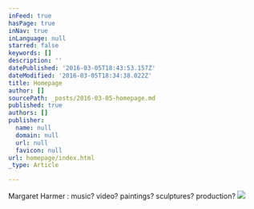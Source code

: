 ```yaml
---
inFeed: true
hasPage: true
inNav: true
inLanguage: null
starred: false
keywords: []
description: ''
datePublished: '2016-03-05T18:43:53.157Z'
dateModified: '2016-03-05T18:34:38.022Z'
title: Homepage
author: []
sourcePath: _posts/2016-03-05-homepage.md
published: true
authors: []
publisher:
  name: null
  domain: null
  url: null
  favicon: null
url: homepage/index.html
_type: Article

---
```

Margaret Harmer : music? video? paintings? sculptures? production?
![](https://the-grid-user-content.s3-us-west-2.amazonaws.com/c40b5131-c1b0-4eec-b17d-cb2fd4876579.jpg)